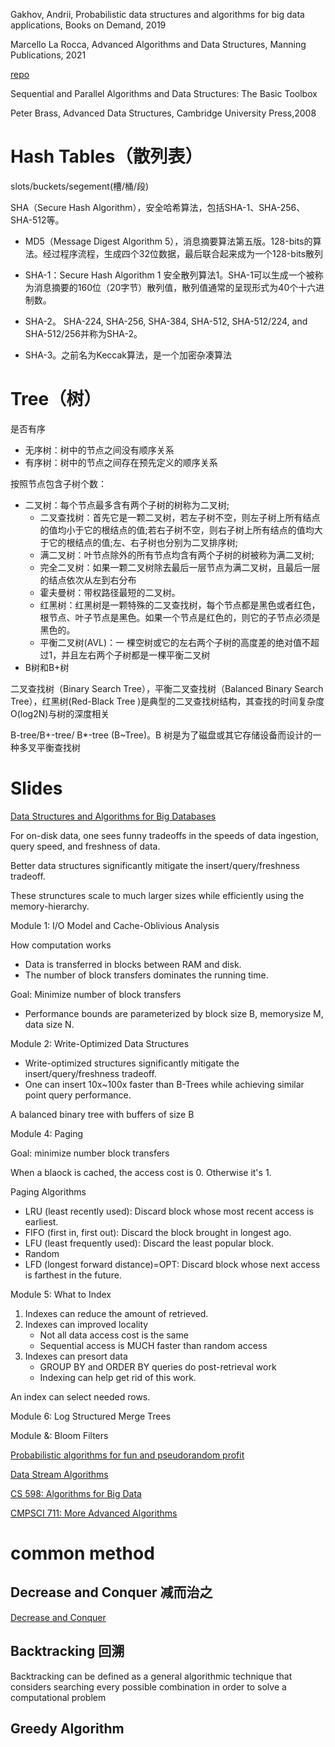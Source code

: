Gakhov, Andrii, Probabilistic data structures and algorithms for big data applications, Books on Demand, 2019


Marcello La Rocca, Advanced Algorithms and Data Structures, Manning Publications, 2021

[repo](https://github.com/mlarocca/AlgorithmsAndDataStructuresInAction#trie)

Sequential and Parallel Algorithms and Data Structures: The Basic Toolbox

Peter Brass, Advanced Data Structures, Cambridge University Press,2008


# Hash Tables（散列表）

slots/buckets/segement(槽/桶/段)


SHA（Secure Hash Algorithm），安全哈希算法，包括SHA-1、SHA-256、SHA-512等。

* MD5（Message Digest Algorithm 5），消息摘要算法第五版。128-bits的算法。经过程序流程，生成四个32位数据，最后联合起来成为一个128-bits散列

* SHA-1：Secure Hash Algorithm 1 安全散列算法1。SHA-1可以生成一个被称为消息摘要的160位（20字节）散列值，散列值通常的呈现形式为40个十六进制数。

* SHA-2。 SHA-224, SHA-256, SHA-384, SHA-512, SHA-512/224, and SHA-512/256并称为SHA-2。

* SHA-3。之前名为Keccak算法，是一个加密杂凑算法



# Tree（树）

是否有序
* 无序树：树中的节点之间没有顺序关系
* 有序树：树中的节点之间存在预先定义的顺序关系

按照节点包含子树个数：
* 二叉树：每个节点最多含有两个子树的树称为二叉树;
   * 二叉查找树：首先它是一颗二叉树，若左子树不空，则左子树上所有结点的值均小于它的根结点的值;若右子树不空，则右子树上所有结点的值均大于它的根结点的值;左、右子树也分别为二叉排序树;
   * 满二叉树：叶节点除外的所有节点均含有两个子树的树被称为满二叉树;
   * 完全二叉树：如果一颗二叉树除去最后一层节点为满二叉树，且最后一层的结点依次从左到右分布
   * 霍夫曼树：带权路径最短的二叉树。
   * 红黑树：红黑树是一颗特殊的二叉查找树，每个节点都是黑色或者红色，根节点、叶子节点是黑色。如果一个节点是红色的，则它的子节点必须是黑色的。
   * 平衡二叉树(AVL)：一 棵空树或它的左右两个子树的高度差的绝对值不超过1，并且左右两个子树都是一棵平衡二叉树
* B树和B+树


二叉查找树（Binary Search Tree），平衡二叉查找树（Balanced Binary Search Tree），红黑树(Red-Black Tree )是典型的二叉查找树结构，其查找的时间复杂度O(log2N)与树的深度相关

B-tree/B+-tree/ B*-tree (B~Tree)。B 树是为了磁盘或其它存储设备而设计的一种多叉平衡查找树



# Slides


[Data Structures and Algorithms for Big Databases](https://www.slideshare.net/omnidba/data-structures-and-algorithms-for-big-databases)

For on-disk data, one sees funny tradeoffs in the speeds of data ingestion, query speed, and freshness of data.

Better data structures significantly mitigate the insert/query/freshness tradeoff.

These strunctures scale to much larger sizes while efficiently using the memory-hierarchy.


Module 1: I/O Model and Cache-Oblivious Analysis

How computation works
* Data is transferred in blocks between RAM and disk.
* The number of block transfers dominates the running time.

Goal: Minimize number of block transfers
* Performance bounds are parameterized by block size B, memorysize M, data size N.

Module 2: Write-Optimized Data Structures

* Write-optimized structures significantly mitigate the insert/query/freshness tradeoff.
* One can insert 10x~100x faster than B-Trees while achieving similar point query performance.

A balanced binary tree with buffers of size B


Module 4: Paging

Goal: minimize number block transfers

When a blaock is cached, the access cost is 0. Otherwise it's 1.

Paging Algorithms
* LRU (least recently used): Discard block whose most recent access is earliest.
* FIFO (first in, first out): Discard the block brought in longest ago.
* LFU (least frequently used): Discard the least popular block.
* Random
* LFD (longest forward distance)=OPT: Discard block whose next access is farthest in the future.

Module 5: What to Index

1. Indexes can reduce the amount of retrieved.
2. Indexes can improved locality
   * Not all data access cost is the same
   * Sequential access is MUCH faster than random access
3. Indexes can presort data
   * GROUP BY and ORDER BY queries do post-retrieval work
   * Indexing can help get rid of this work.


An index can select needed rows.

Module 6: Log Structured Merge Trees


Module &: Bloom Filters

[Probabilistic algorithms for fun and pseudorandom profit](https://bravenewgeek.com/tag/count-min-sketch/)

[Data Stream Algorithms](http://keshavbashyal.github.io/blog/2015/12/19/data-stream-algorithms/)

[CS 598: Algorithms for Big Data](https://courses.engr.illinois.edu/cs598csc/fa2014/)

[CMPSCI 711: More Advanced Algorithms](https://people.cs.umass.edu/~mcgregor/courses/CS711S12/index.html)


# common method

## Decrease and Conquer 减而治之

[Decrease and Conquer](https://iq.opengenus.org/decrease-and-conquer/)


## Backtracking 回溯

Backtracking can be defined as a general algorithmic technique that considers searching every possible combination in order to solve a computational problem


## Greedy Algorithm